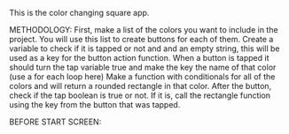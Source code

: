 This is the color changing square app.


METHODOLOGY:
First, make a list of the colors you want to include in the project. You will use this list to create buttons for each of them. Create a variable to check if it is tapped or not and and an empty 
string, this will be used as a key for the button action function. When a button is tapped it should turn the tap variable true and make the key the name of that color (use a for each loop here)
Make a function with conditionals for all of the colors and will return a rounded rectangle in that color. After the button, check if the tap boolean is true or not. If it is, call the rectangle 
function using the key from the button that was tapped.


BEFORE START SCREEN:
